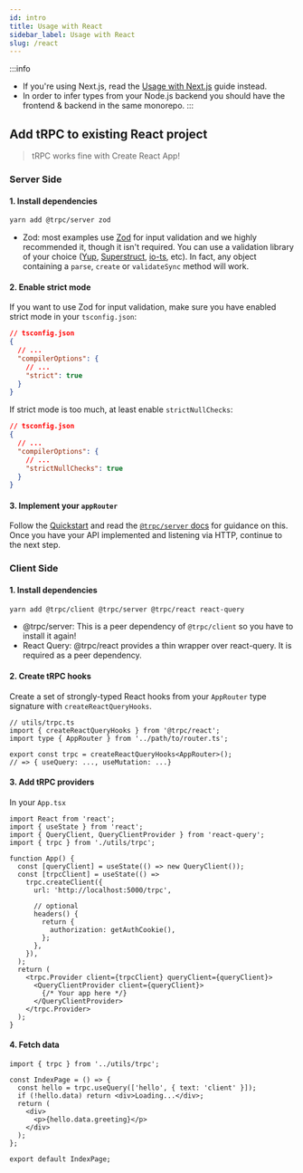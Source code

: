 ```yaml
---
id: intro
title: Usage with React
sidebar_label: Usage with React
slug: /react
---
```


:::info

- If you're using Next.js, read the [Usage with Next.js](/docs/nextjs) guide instead.
- In order to infer types from your Node.js backend you should have the frontend & backend in the same monorepo.
:::

## Add tRPC to existing React project

> tRPC works fine with Create React App!

### Server Side

#### 1. Install dependencies

```bash
yarn add @trpc/server zod
```

- Zod: most examples use [Zod](https://github.com/colinhacks/zod) for input validation and we highly recommended it, though it isn't required. You can use a validation library of your choice ([Yup](https://github.com/jquense/yup), [Superstruct](https://github.com/ianstormtaylor/superstruct), [io-ts](https://github.com/gcanti/io-ts), etc). In fact, any object containing a `parse`, `create` or `validateSync` method will work.

#### 2. Enable strict mode

If you want to use Zod for input validation, make sure you have enabled strict mode in your `tsconfig.json`:

```json
// tsconfig.json
{
  // ...
  "compilerOptions": {
    // ...
    "strict": true
  }
}
```

If strict mode is too much, at least enable `strictNullChecks`:

```json
// tsconfig.json
{
  // ...
  "compilerOptions": {
    // ...
    "strictNullChecks": true
  }
}
```

#### 3. Implement your `appRouter`

Follow the [Quickstart](/docs/quickstart) and read the [`@trpc/server` docs](/docs/router) for guidance on this. Once you have your API implemented and listening via HTTP, continue to the next step.

### Client Side

#### 1. Install dependencies

```bash
yarn add @trpc/client @trpc/server @trpc/react react-query
```
- @trpc/server: This is a peer dependency of `@trpc/client` so you have to install it again!
- React Query: @trpc/react provides a thin wrapper over react-query. It is required as a peer dependency.

#### 2. Create tRPC hooks

Create a set of strongly-typed React hooks from your `AppRouter` type signature with `createReactQueryHooks`.

```tsx
// utils/trpc.ts
import { createReactQueryHooks } from '@trpc/react';
import type { AppRouter } from '../path/to/router.ts';

export const trpc = createReactQueryHooks<AppRouter>();
// => { useQuery: ..., useMutation: ...}
```

#### 3. Add tRPC providers

In your `App.tsx`

```tsx
import React from 'react';
import { useState } from 'react';
import { QueryClient, QueryClientProvider } from 'react-query';
import { trpc } from './utils/trpc';

function App() {
  const [queryClient] = useState(() => new QueryClient());
  const [trpcClient] = useState(() =>
    trpc.createClient({
      url: 'http://localhost:5000/trpc',

      // optional
      headers() {
        return {
          authorization: getAuthCookie(),
        };
      },
    }),
  );
  return (
    <trpc.Provider client={trpcClient} queryClient={queryClient}>
      <QueryClientProvider client={queryClient}>
        {/* Your app here */}
      </QueryClientProvider>
    </trpc.Provider>
  );
}
```

#### 4. Fetch data

```tsx
import { trpc } from '../utils/trpc';

const IndexPage = () => {
  const hello = trpc.useQuery(['hello', { text: 'client' }]);
  if (!hello.data) return <div>Loading...</div>;
  return (
    <div>
      <p>{hello.data.greeting}</p>
    </div>
  );
};

export default IndexPage;
```
